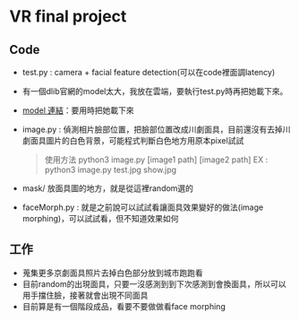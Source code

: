 # VR final project
## Code
- test.py : camera + facial feature detection(可以在code裡面調latency)
- 有一個dlib官網的model太大，我放在雲端，要執行test.py時再把她載下來。
- [model 連結](https://www.dropbox.com/s/mkwdt53c6krn8vw/shape_predictor_68_face_landmarks.dat?dl=1)：要用時把她載下來

- image.py : 偵測相片臉部位置，把臉部位置改成川劇面具，目前還沒有去掉川劇面具圖片的白色背景，可能程式判斷白色地方用原本pixel試試
    >使用方法
    > python3 image.py [image1 path] [image2 path]
    > EX : python3 image.py test.jpg show.jpg
- mask/
放面具圖的地方，就是從這裡random選的
- faceMorph.py :
就是之前說可以試試看讓面具效果變好的做法(image morphing)，可以試試看，但不知道效果如何

## 工作
- 蒐集更多京劇面具照片去掉白色部分放到城市跑跑看
- 目前random的出現面具，只要一沒感測到到下次感測到會換面具，所以可以用手擋住臉，接著就會出現不同面具
- 目前算是有一個階段成品，看要不要做做看face morphing
